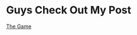 # Guys Check Out My Post
[The Game](https://studio.code.org/projects/applab/eIj8jxm4XUtA7a35I2-swFWWNXZyzWoi90RlheW9Jmo/edit)